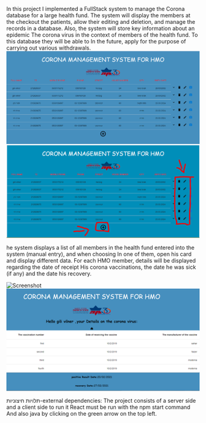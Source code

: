 In this project I implemented a FullStack system to manage the Corona database
for a large health fund. The system will display the members at the checkout
the patients, allow their editing and deletion, and manage the records
in a database. Also, the system will store key information about an epidemic
The corona virus in the context of members of the health fund. To this database they will be able to
In the future, apply for the purpose of carrying out various withdrawals.
![Screenshot](co.PNG)
![Screenshot](coo.PNG)

he system displays a list of all members
in the health fund entered into the system (manual entry), and when choosing
In one of them, open his card and display different data.
For each HMO member, details will be displayed regarding the date of receipt
His corona vaccinations, the date he was sick (if any) and the date
his recovery.

![Screenshot](more.PNG)
![Screenshot](details.PNG)

תלויות  חיצוניות-external dependencies:
The project consists of a server side and a client side
to run it
React must be run with the npm start command
And also java by clicking on the green arrow on the top left.